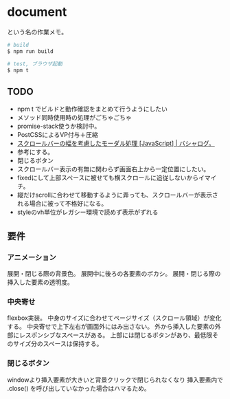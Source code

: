 # document
という名の作業メモ。

```bash
# build
$ npm run build

# test, ブラウザ起動
$ npm t
```

## TODO
* npm t でビルドと動作確認をまとめて行うようにしたい
* メソッド同時使用時の処理がごちゃごちゃ
 * promise-stack使うか検討中。
* PostCSSによるVP付与＋圧縮
* [スクロールバーの幅を考慮したモーダル処理 [JavaScript] | バシャログ。](http://bashalog.c-brains.jp/17/04/10-163000.php)
 * 参考にする。
* 閉じるボタン
 * スクロールバー表示の有無に関わらず画面右上から一定位置にしたい。
 * fixedにして上部スペースに被せても横スクロールに追従しないからイマイチ。
 * 縦だけscrollに合わせて移動するように弄っても、スクロールバーが表示される場合に被って不格好になる。
* styleのvh単位がレガシー環境で読めず表示がずれる

## 要件
### アニメーション
展開・閉じる際の背景色。
展開中に後ろの各要素のボカシ。
展開・閉じる際の挿入した要素の透明度。
### 中央寄せ
flexbox実装。
中身のサイズに合わせてページサイズ（スクロール領域）が変化する。
中央寄せで上下左右が画面外にはみ出さない。
外から挿入した要素の外部にレスポンシブなスペースがある。
	上部には閉じるボタンがあり、最低限そのサイズ分のスペースは保持する。
### 閉じるボタン
windowより挿入要素が大きいと背景クリックで閉じられなくなり
挿入要素内で .close() を呼び出していなかった場合はハマるため。
